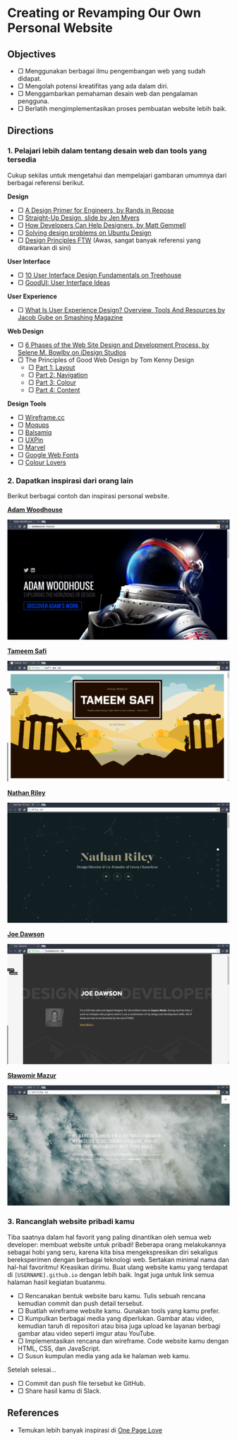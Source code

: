 # Creating or Revamping Our Own Personal Website

## Objectives

- ▢ Menggunakan berbagai ilmu pengembangan web yang sudah didapat.
- ▢ Mengolah potensi kreatifitas yang ada dalam diri.
- ▢ Menggambarkan pemahaman desain web dan pengalaman pengguna.
- ▢ Berlatih mengimplementasikan proses pembuatan website lebih baik.

## Directions

### 1. Pelajari lebih dalam tentang desain web dan tools yang tersedia

Cukup sekilas untuk mengetahui dan mempelajari gambaran umumnya dari berbagai referensi berikut.

**Design**

- ▢ [A Design Primer for Engineers, by Rands in Repose](http://randsinrepose.com/archives/a-design-primer-for-engineers)
- ▢ [Straight-Up Design, slide by Jen Myers](https://speakerdeck.com/jenmyers/straight-up-design)
- ▢ [How Developers Can Help Designers, by Matt Gemmell](http://mattgemmell.com/how-developers-can-help-designers)
- ▢ [Solving design problems on Ubuntu Design](http://design.canonical.com/2012/11/solving-design-problems)
- ▢ [Design Principles FTW](http://www.designprinciplesftw.com) (Awas, sangat banyak referensi yang ditawarkan di sini)

**User Interface**

- ▢ [10 User Interface Design Fundamentals on Treehouse](http://blog.teamtreehouse.com/10-user-interface-design-fundamentals)
- ▢ [GoodUI: User Interface Ideas](http://goodui.org)

**User Experience**

- ▢ [What Is User Experience Design? Overview, Tools And Resources by Jacob Gube on Smashing Magazine](https://www.smashingmagazine.com/2010/10/what-is-user-experience-design-overview-tools-and-resources)

**Web Design**

- ▢ [6 Phases of the Web Site Design and Development Process, by Selene M. Bowlby on iDesign Studios](http://www.idesignstudios.com/blog/web-design/phases-web-design-development-process)
- ▢ The Principles of Good Web Design by Tom Kenny Design
  - ▢ [Part 1: Layout](http://tomkenny.design/articles/the-principles-of-good-web-design-part-1-layout)
  - ▢ [Part 2: Navigation](http://tomkenny.design/articles/the-principles-of-good-web-design-part-2-navigation)
  - ▢ [Part 3: Colour](http://tomkenny.design/articles/the-principles-of-good-web-design-part-3-colour)
  - ▢ [Part 4: Content](http://tomkenny.design/articles/the-principles-of-good-web-design-part-4-content)

**Design Tools**

- ▢ [Wireframe.cc](https://wireframe.cc)
- ▢ [Moqups](https://moqups.com)
- ▢ [Balsamiq](https://balsamiq.com)
- ▢ [UXPin](https://www.uxpin.com)
- ▢ [Marvel](https://marvelapp.com)
- ▢ [Google Web Fonts](http://google.com/fonts)
- ▢ [Colour Lovers](http://colourlovers.com)

### 2. Dapatkan inspirasi dari orang lain

Berikut berbagai contoh dan inspirasi personal website.

**[Adam Woodhouse](http://adamwood.house)**

![](assets/adam-woodhouse.png)

**[Tameem Safi](https://safi.me.uk)**

![](assets/tameem-safi.png)

**[Nathan Riley](http://nrly.co)**

![](assets/nathan-riley.png)

**[Joe Dawson](http://joedawson.me)**

![](assets/joe-dawson.png)

**[Sławomir Mazur](http://stricte.io)**

![](assets/slawek.png)

### 3. Rancanglah website pribadi kamu

Tiba saatnya dalam hal favorit yang paling dinantikan oleh semua web developer: membuat website untuk pribadi! Beberapa orang melakukannya sebagai hobi yang seru, karena kita bisa mengekspresikan diri sekaligus bereksperimen dengan berbagai teknologi web. Sertakan minimal nama dan hal-hal favoritmu! Kreasikan dirimu. Buat ulang website kamu yang terdapat di `[USERNAME].github.io` dengan lebih baik. Ingat juga untuk link semua halaman hasil kegiatan buatanmu.

- ▢ Rencanakan bentuk website baru kamu. Tulis sebuah rencana kemudian commit dan push detail tersebut.
- ▢ Buatlah wireframe website kamu. Gunakan tools yang kamu prefer.
- ▢ Kumpulkan berbagai media yang diperlukan. Gambar atau video, kemudian taruh di repositori atau bisa juga upload ke layanan berbagi gambar atau video seperti imgur atau YouTube.
- ▢ Implementasikan rencana dan wireframe. Code website kamu dengan HTML, CSS, dan JavaScript.
- ▢ Susun kumpulan media yang ada ke halaman web kamu.

Setelah selesai...

- ▢ Commit dan push file tersebut ke GitHub.
- ▢ Share hasil kamu di Slack.

## References

- Temukan lebih banyak inspirasi di [One Page Love](https://onepagelove.com)

